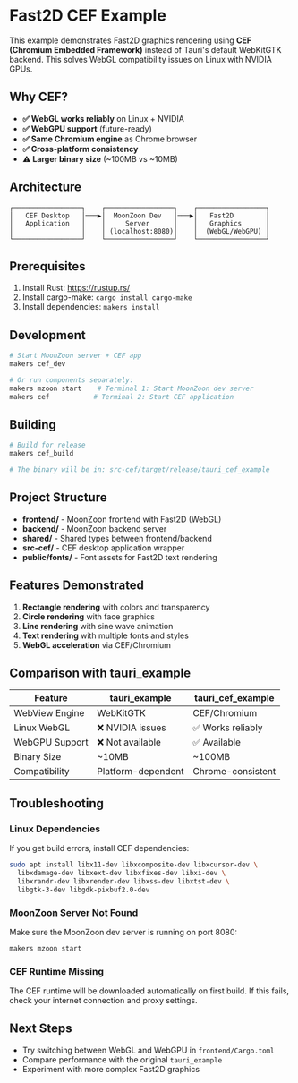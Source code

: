 # Fast2D CEF Example

This example demonstrates Fast2D graphics rendering using **CEF (Chromium Embedded Framework)** instead of Tauri's default WebKitGTK backend. This solves WebGL compatibility issues on Linux with NVIDIA GPUs.

## Why CEF?

- **✅ WebGL works reliably** on Linux + NVIDIA
- **✅ WebGPU support** (future-ready)
- **✅ Same Chromium engine** as Chrome browser
- **✅ Cross-platform consistency**
- **⚠️ Larger binary size** (~100MB vs ~10MB)

## Architecture

```
┌─────────────────┐    ┌─────────────────┐    ┌─────────────────┐
│   CEF Desktop   │───▶│  MoonZoon Dev   │───▶│   Fast2D        │
│   Application   │    │     Server      │    │   Graphics      │
│                 │    │ (localhost:8080)│    │  (WebGL/WebGPU) │
└─────────────────┘    └─────────────────┘    └─────────────────┘
```

## Prerequisites

1. Install Rust: https://rustup.rs/
2. Install cargo-make: `cargo install cargo-make`
3. Install dependencies: `makers install`

## Development

```bash
# Start MoonZoon server + CEF app
makers cef_dev

# Or run components separately:
makers mzoon start    # Terminal 1: Start MoonZoon dev server
makers cef           # Terminal 2: Start CEF application
```

## Building

```bash
# Build for release
makers cef_build

# The binary will be in: src-cef/target/release/tauri_cef_example
```

## Project Structure

- **frontend/** - MoonZoon frontend with Fast2D (WebGL)
- **backend/** - MoonZoon backend server
- **shared/** - Shared types between frontend/backend
- **src-cef/** - CEF desktop application wrapper
- **public/fonts/** - Font assets for Fast2D text rendering

## Features Demonstrated

1. **Rectangle rendering** with colors and transparency
2. **Circle rendering** with face graphics
3. **Line rendering** with sine wave animation
4. **Text rendering** with multiple fonts and styles
5. **WebGL acceleration** via CEF/Chromium

## Comparison with tauri_example

| Feature | tauri_example | tauri_cef_example |
|---------|---------------|-------------------|
| WebView Engine | WebKitGTK | CEF/Chromium |
| Linux WebGL | ❌ NVIDIA issues | ✅ Works reliably |
| WebGPU Support | ❌ Not available | ✅ Available |
| Binary Size | ~10MB | ~100MB |
| Compatibility | Platform-dependent | Chrome-consistent |

## Troubleshooting

### Linux Dependencies
If you get build errors, install CEF dependencies:
```bash
sudo apt install libx11-dev libxcomposite-dev libxcursor-dev \
  libxdamage-dev libxext-dev libxfixes-dev libxi-dev \
  libxrandr-dev libxrender-dev libxss-dev libxtst-dev \
  libgtk-3-dev libgdk-pixbuf2.0-dev
```

### MoonZoon Server Not Found
Make sure the MoonZoon dev server is running on port 8080:
```bash
makers mzoon start
```

### CEF Runtime Missing
The CEF runtime will be downloaded automatically on first build. If this fails, check your internet connection and proxy settings.

## Next Steps

- Try switching between WebGL and WebGPU in `frontend/Cargo.toml`
- Compare performance with the original `tauri_example`
- Experiment with more complex Fast2D graphics